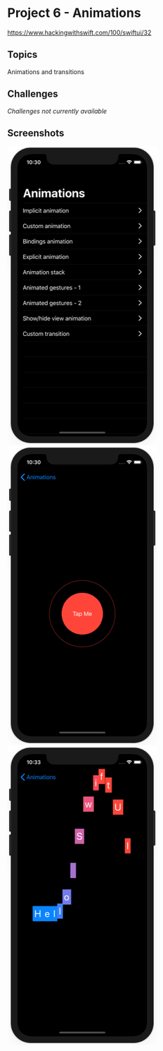 # Project 6 - Animations

https://www.hackingwithswift.com/100/swiftui/32

## Topics

Animations and transitions

## Challenges

*Challenges not currently available*

## Screenshots

![screenshot1](screenshots/screen01.png)
![screenshot2](screenshots/screen02.png)
![screenshot3](screenshots/screen03.png)
